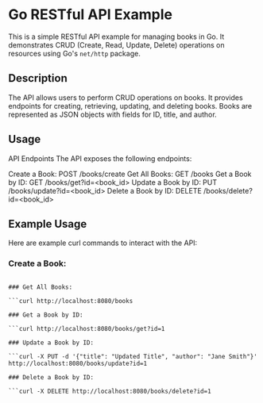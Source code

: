 # Go RESTful API Example

This is a simple RESTful API example for managing books in Go. It demonstrates CRUD (Create, Read, Update, Delete) operations on resources using Go's `net/http` package.

## Description

The API allows users to perform CRUD operations on books. It provides endpoints for creating, retrieving, updating, and deleting books. Books are represented as JSON objects with fields for ID, title, and author.

## Usage

API Endpoints
The API exposes the following endpoints:

Create a Book: POST /books/create
Get All Books: GET /books
Get a Book by ID: GET /books/get?id=<book_id>
Update a Book by ID: PUT /books/update?id=<book_id>
Delete a Book by ID: DELETE /books/delete?id=<book_id>

## Example Usage
Here are example curl commands to interact with the API:

### Create a Book:

```url -X POST -d '{"id": 1, "title": "Go Programming", "author": "John Doe"}' http://localhost:8080/books/create

### Get All Books:

```curl http://localhost:8080/books

### Get a Book by ID:

```curl http://localhost:8080/books/get?id=1

### Update a Book by ID:

```curl -X PUT -d '{"title": "Updated Title", "author": "Jane Smith"}' http://localhost:8080/books/update?id=1

### Delete a Book by ID:

```curl -X DELETE http://localhost:8080/books/delete?id=1